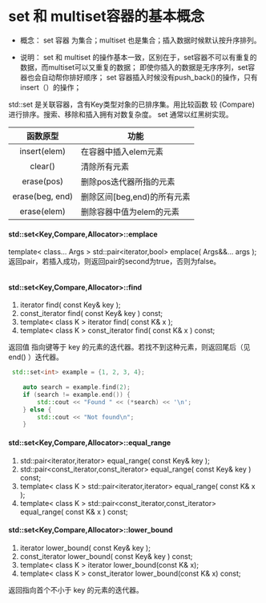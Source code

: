 
# set 和 multiset容器的基本概念
- 概念：
set 容器 为集合；multiset 也是集合；插入数据时候默认按升序排列。

- 说明：
set 和 multiset 的操作基本一致，区别在于，set容器不可以有重复的数据，而multiset可以又重复的数据；
即使你插入的数据是无序序列，set容器也会自动帮你排好顺序；
set 容器插入时候没有push_back()的操作，只有insert（）的操作；

std::set 是关联容器，含有Key类型对象的已排序集。用比较函数 较 (Compare) 进行排序。搜索、移除和插入拥有对数复杂度。 set 通常以红黑树实现。

|函数原型|功能|
|:--:|--|
|insert(elem)	 |在容器中插入elem元素|
|clear()	     |清除所有元素|
|erase(pos)      |删除pos迭代器所指的元素|
|erase(beg, end) |删除区间[beg,end)的所有元素|
|erase(elem)	 |删除容器中值为elem的元素|




#### std::set<Key,Compare,Allocator>::emplace
template< class... Args >
std::pair<iterator,bool> emplace( Args&&... args );
返回pair，若插入成功，则返回pair的second为true，否则为false。
```cpp

```


#### std::set<Key,Compare,Allocator>::find
1. iterator find( const Key& key );
2. const_iterator find( const Key& key ) const;
3. template< class K > iterator find( const K& x );
4. template< class K > const_iterator find( const K& x ) const;

返回值
指向键等于 key 的元素的迭代器。若找不到这种元素，则返回尾后（见 end() ）迭代器。

```cpp
 std::set<int> example = {1, 2, 3, 4};
 
    auto search = example.find(2);
    if (search != example.end()) {
        std::cout << "Found " << (*search) << '\n';
    } else {
        std::cout << "Not found\n";
    }
```


#### std::set<Key,Compare,Allocator>::equal_range
1. std::pair<iterator,iterator> equal_range( const Key& key );
2. std::pair<const_iterator,const_iterator> equal_range( const Key& key ) const;
3. template< class K >
std::pair<iterator,iterator> equal_range( const K& x );
4. template< class K >
std::pair<const_iterator,const_iterator> equal_range( const K& x ) const;




#### std::set<Key,Compare,Allocator>::lower_bound
1. iterator lower_bound( const Key& key );
2. const_iterator lower_bound( const Key& key ) const;
3. template< class K >
iterator lower_bound(const K& x);
4. template< class K >
const_iterator lower_bound(const K& x) const;

返回指向首个不小于 key 的元素的迭代器。